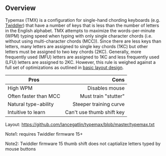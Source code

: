 ## Overview

Typemax (TMX) is a configuration for single-hand chording keyboards (e.g. [Twiddler](http://twiddler.tekgear.com/)) that have a number of keys that is less than the
number of letters in the English alphabet. TMX attempts to maximize the words-per-minute (WPM) typing speed when typing
with only single character chords (i.e. without using multi-character chords (MCC)). Since there are less keys than
letters, many letters are assigned to single key chords (1KC) but other letters must be assigned to two key chords
(2KC). Generally, more frequently used (MFU) letters are assigned to 1KC and less frequently used (LFU) letters are
assigned to 2KC. However, this rule is weighed against a full set of optimizations as outlined in [basic layout design](https://github.com/lancegatlin/typemax/blob/master/basic_layout_design.md).

| Pros                   | Cons                      |
| ---------------------- | -------------------------:|
| High WPM               | Disables mouse            |
| Often faster than MCC  | Must train "stutter"      |
| Natural type-ability   | Steeper training curve    |
| Intuitive to learn     | Can't use thumb shift key |

Layout: https://github.com/lancegatlin/typemax/blob/master/typemax.txt

Note1: requires Twiddler firmware 15+

Note2: Twiddler firmware 15 thumb shift does not captialize letters typed by mouse buttons 
